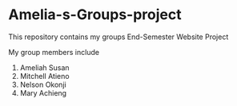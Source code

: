 # Amelia-s-Groups-project
This repository contains my groups End-Semester Website Project

My group members include

1. Ameliah Susan
2. Mitchell Atieno
3. Nelson Okonji
4. Mary Achieng
